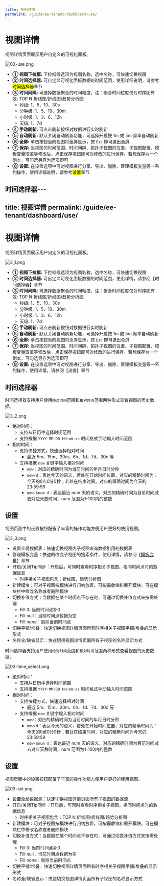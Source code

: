 ```yaml
---
title: 视图详情
permalink: /guide/ee-tenant/dashboard/use/
---
```


# 视图详情

视图详情页面展示用户自定义的可视化面板。

![03-use.png](https://yunshan-guangzhou.oss-cn-beijing.aliyuncs.com/pub/pic/2023010963bb90ab68d75.png)

- **① 视图下拉框:** 下拉框候选项为视图名称，选中名称，可快速切换视图
- **② 时间选择器:** 可自定义可视化面板数据的时间范围，使用详细说明，请参考<mark>时间选择器</mark>章节
- **③ 时间间隔:** 可选择数据聚合的时间粒度，注：聚合时间粒度仅对时序图有效: TOP N 折线图/折线图/趋势分析图
  - 秒级: 1、5、10、30s
  - 分钟级: 1、5、10、30m
  - 小时级: 1、3、6、12h
  - 天级: 1、7d
- **④ 手动刷新:** 可点击刷新按钮对数据进行实时刷新
- **⑤ 自动刷新:** 默认关闭自动刷新功能，可选择开启按 1m 或 5m 频率自动刷新
- **⑥ 全屏:** 单击按钮当前视图将全屏显示，按 `Esc` 即可退出全屏
- **⑦ 保存:** 当视图的时间范围、时间间隔、拓扑子视图的位置、子视图配置、模板变量取值等修改后，点击保存按钮即可对修改的进行保存，若想保存为一个副本，可勾选另存为选项即可
- **⑧ 设置:** 在设置选项中可对视图进行分享、导出、删除、管理模板变量等一系列操作，使用详细说明，请参考<mark>设置</mark>章节

## 时间选择器---
title: 视图详情
permalink: /guide/ee-tenant/dashboard/use/
---

# 视图详情

视图详情页面展示用户自定义的可视化面板。

![3_1.png](https://yunshan-guangzhou.oss-cn-beijing.aliyuncs.com/pub/pic/20230918650821cfe6fd6.png)

- **① 视图下拉框:** 下拉框候选项为视图名称，选中名称，可快速切换视图
- **② 时间选择器:** 可自定义可视化面板数据的时间范围，使用详情，请参阅【时间选择器】章节
- **③ 时间间隔:** 可选择数据聚合的时间粒度，注：聚合时间粒度仅对时序图有效: TOP N 折线图/折线图/趋势分析图
  - 秒级: 1、5、10、30s
  - 分钟级: 1、5、10、30m
  - 小时级: 1、3、6、12h
  - 天级: 1、7d
- **④ 手动刷新:** 可点击刷新按钮对数据进行实时刷新
- **⑤ 自动刷新:** 默认关闭自动刷新功能，可选择开启按 1m 或 5m 频率自动刷新
- **⑥ 全屏:** 单击按钮当前视图将全屏显示，按 `Esc` 即可退出全屏
- **⑦ 保存:** 当视图的时间范围、时间间隔、拓扑子视图的位置、子视图配置、模板变量取值等修改后，点击保存按钮即可对修改的进行保存，若想保存为一个副本，可勾选另存为选项即可
- **⑧ 设置:** 在设置选项中可对视图进行分享、导出、删除、管理模板变量等一系列操作，使用详情，请参阅【设置】章节

## 时间选择器

时间选择器支持用户使用`绝对时间`范围和`相对时间`范围两种形式查看视图的历史数据。

![3_2.png](https://yunshan-guangzhou.oss-cn-beijing.aliyuncs.com/pub/pic/202309186508246209950.png)

- 绝对时间：
  - 支持从日历中选择时间范围
  - 支持根据 `YYYY-MM-DD HH-mm-ss` 时间格式手动输入时间范围
- 相对时间：
  - 支持快捷方式，快速选择相对时间
    - 最近 5m、15m、30m、6h、1d、7d、30d 等
  - 支持根据 `now` 关键字输入相对时间
    - `now`：对应的精确时间为当前时间的年月日时分秒
    - `now/d`：表达今天的语义，若处在开始时间位置，对应的精确时间为：今天的0点0分0秒；若处在结束时间，对应的精确时间为今天的23:59:59
    - `now-$num d`：表达最近 num 天的语义，对应的精确时间为目前时间减去对应天数时间，num 范围为1-100内的整数

## 设置

视图页面中的设置按钮配备了丰富的操作功能方便用户更好的使用视图。

![3_3.png](https://yunshan-guangzhou.oss-cn-beijing.aliyuncs.com/pub/pic/20230918650821d24d1b8.png)

- 设置全局数据表：快速切换视图内子视图查询数据引用的数据表
- 管理模板变量：快速的改变子视图的搜索条件，使用详情，请参阅【[模板变量](./variable-template/)】章节
- 开启/关闭Tip同步：开启后，可同时查看时序相关子视图，相同时间点时的数据信息
  - 时序相关子视图包含：折线图、趋势分析图
- 新建模块：可对子视图按模块进行归纳放置，可按需收缩和展开模块，可在模块栏中修改名称或者删除模块
- 切换补值方式：当数据在某个时间点不存在时，可通过切换补值方式来按需处理
  - Fill 0: 当前时间点补0
  - Fill null：当前时间点数据为空
  - Fill none：剔除当前时间点
- 切换平铺/堆叠：快速切换视图详情页面所有时序相关子视图平铺/堆叠的显示形式
- 名称全/缺省显示：快速切换视图详情页面所有子视图的名称显示方式


时间选择器支持用户使用`绝对时间`范围和`相对时间`范围两种形式查看视图的历史数据。

![03-time_select.png](https://yunshan-guangzhou.oss-cn-beijing.aliyuncs.com/pub/pic/2023010963bb90bee4df3.png)

- 绝对时间：
  - 支持从日历中选择时间范围
  - 支持根据 `YYYY-MM-DD HH-mm-ss` 时间格式手动输入时间范围
- 相对时间：
  - 支持快捷方式，快速选择相对时间
    - 最近 5m、15m、30m、6h、1d、7d、30d 等
  - 支持根据 `now` 关键字输入相对时间
    - `now`：对应的精确时间为当前时间的年月日时分秒
    - `now/d`：表达今天的语义，若处在开始时间位置，对应的精确时间为：今天的0点0分0秒；若处在结束时间，对应的精确时间为今天的23:59:59
    - `now-$num d`：表达最近 num 天的语义，对应的精确时间为目前时间减去对应天数时间，num 范围为1-100内的整数

## 设置

视图页面中的设置按钮配备了丰富的操作功能方便用户更好的使用视图。

![03-set.png](https://yunshan-guangzhou.oss-cn-beijing.aliyuncs.com/pub/pic/2023010963bb90d196c14.png)

- 设置全局数据源：快速切换视图详情页面所有子视图的数据源
- 开启/关闭Tip同步：开启后，可同时查看时序相关子视图，相同时间点时的数据信息
  - 时序相关子视图包含：TOP N 折线图/折线图/趋势分析图
- 新建模块：可对子视图按模块进行归纳放置，可按需收缩和展开模块，可在模块栏中修改名称或者删除模块
- 切换补值方式：当数据在某个时间点不存在时，可通过切换补值方式来按需处理
  - Fill 0: 当前时间点补0
  - Fill null：当前时间点数据为空
  - Fill none：剔除当前时间点
- 切换平铺/堆叠：快速切换视图详情页面所有时序相关子视图平铺/堆叠的显示形式
- 名称全/缺省显示：快速切换视图详情页面所有子视图的名称显示方式
